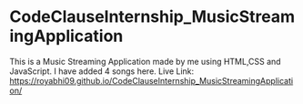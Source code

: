 # CodeClauseInternship_MusicStreamingApplication
This is a Music Streaming Application made by me using HTML,CSS and JavaScript. I have added 4 songs here. 
Live Link: https://royabhi09.github.io/CodeClauseInternship_MusicStreamingApplication/

